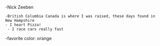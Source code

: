 -Nick Zeeben

    -British Columbia Canada is where I was raised, these days found in New Hampshire
    - I heart Pizza!
     - I race cars really fast
-favorite color: orange

